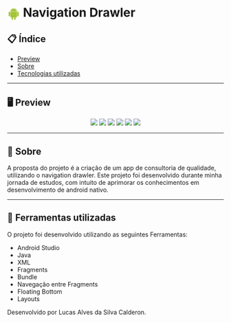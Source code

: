 # <img align="center" alt="Daniel-HTML" height="30" width="30" src="https://raw.githubusercontent.com/devicons/devicon/master/icons/android/android-original.svg"> Navigation Drawler




<div align="center">
</div>

## 📋 Índice

- [Preview](#-Preview)
- [Sobre](#-Sobre)
- [Tecnologias utilizadas](#-Ferramentas-utilizadas)

---

## 🖥 Preview

<div align="center">



 <img src="https://user-images.githubusercontent.com/87238842/183472886-469cbcd3-5fe4-4057-afd0-0f43946b043b.mp4" width="150">
 <img src="https://user-images.githubusercontent.com/87238842/183467415-326e771c-991a-4a37-86c2-e18d7e595135.png" width="150">
 <img src="https://user-images.githubusercontent.com/87238842/183467424-cef628bd-7027-4b9a-aab4-536ed710cacb.png" width="150">
 <img src="https://user-images.githubusercontent.com/87238842/183467409-f35d82c3-613e-49b9-8518-f105fbfdefcb.png" width="150">
 <img src="https://user-images.githubusercontent.com/87238842/183467420-7ebc9a89-05c5-4d22-9de5-e22413a849bd.png" width="150">
 <img src="https://user-images.githubusercontent.com/87238842/183467423-671c2ade-06bf-43bc-b364-d13310753b0f.png" width="150">
 

 



 
</div>

---

## 📖 Sobre

A proposta do projeto é a criação de um app de consultoria de qualidade, utilizando o navigation drawler.
Este projeto foi desenvolvido durante minha jornada de estudos, com intuito de aprimorar os conhecimentos em desenvolvimento de android nativo.

---

## 🚀 Ferramentas utilizadas

O projeto foi desenvolvido utilizando as seguintes Ferramentas:

- Android Studio
- Java
- XML
- Fragments
- Bundle
- Navegação entre Fragments
- Floating Bottom
- Layouts



Desenvolvido por Lucas Alves da Silva Calderon.
